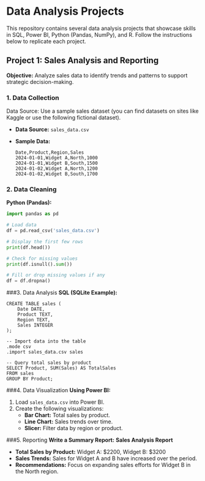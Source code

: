 # Data Analysis Projects

This repository contains several data analysis projects that showcase skills in SQL, Power BI, Python (Pandas, NumPy), and R. Follow the instructions below to replicate each project.

## Project 1: Sales Analysis and Reporting

**Objective:** Analyze sales data to identify trends and patterns to support strategic decision-making.

### 1. Data Collection

Data Source: Use a sample sales dataset (you can find datasets on sites like Kaggle or use the following fictional dataset).

- **Data Source:** `sales_data.csv`
- **Sample Data:**

    ```plaintext
    Date,Product,Region,Sales
    2024-01-01,Widget A,North,1000
    2024-01-01,Widget B,South,1500
    2024-01-02,Widget A,North,1200
    2024-01-02,Widget B,South,1700
    ```

### 2. Data Cleaning

**Python (Pandas):**

```python
import pandas as pd

# Load data
df = pd.read_csv('sales_data.csv')

# Display the first few rows
print(df.head())

# Check for missing values
print(df.isnull().sum())

# Fill or drop missing values if any
df = df.dropna()
```

###3. Data Analysis
**SQL (SQLite Example):**

```-- Create a table
CREATE TABLE sales (
    Date DATE,
    Product TEXT,
    Region TEXT,
    Sales INTEGER
);

-- Import data into the table
.mode csv
.import sales_data.csv sales

-- Query total sales by product
SELECT Product, SUM(Sales) AS TotalSales
FROM sales
GROUP BY Product;
```

###4. Data Visualization
**Using Power BI:**

1. Load `sales_data.csv` into Power BI.
2. Create the following visualizations:
   - **Bar Chart:** Total sales by product.
   - **Line Chart:** Sales trends over time.
   - **Slicer:** Filter data by region or product.

###5. Reporting 
**Write a Summary Report:**
**Sales Analysis Report**

- **Total Sales by Product:** Widget A: $2200, Widget B: $3200
- **Sales Trends:** Sales for Widget A and B have increased over the period.
- **Recommendations:** Focus on expanding sales efforts for Widget B in the North region.

